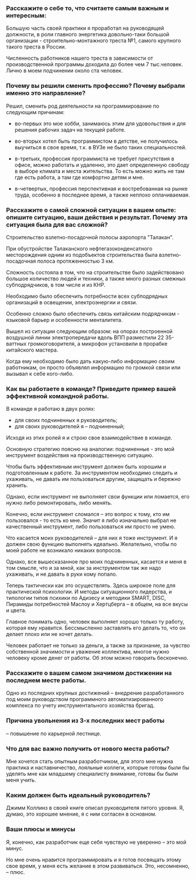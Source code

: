 ### Расскажите о себе то, что считаете самым важным и интересным: ###
Большую часть своей практики я проработал на руководящей должности, в роли главного энергетика довольно-таки большой организации - строительно-монтажного треста №1, самого крупного такого треста в России. 

Численность работников нашего треста в зависимости от производственной программы доходила до более чем 7 тыс.человек. Лично в моем подчинении около ста человек. 

### Почему вы решили сменить профессию? Почему выбрали именно это направление? ###
Решил, сменить род деятельности на  программирование по следующим причинам:
- во-первых это мое хобби, занимаюсь этим для удовольствия и для решения рабочих задач на текущей работе.

- во-вторых хотел быть программистом в детстве, не получилось выучиться в свое время, т.к. в ВУЗе не было таких специальностей.
 
- в-третьих, профессия программиста не требует присутствия в офисе, можно работать и удаленно, это дает определенную свободу в выборе климата и места жительства. То есть можно жить не там где есть работа, а там где комфортно детям и мне.

- в-четвертых, профессия перспективная и востребованная на рынке труда, особенно в последнее время, а также неплохо оплачиваемая.

### Расскажите о самой сложной ситуации в вашем опыте: опишите ситуацию, ваши действия и результат. Почему эта ситуация была для вас сложной? ###

Строительство взлетно-посадочной полосы аэропорта "Талакан". 

При обустройстве Талаканского нефтегазоконденсатного месторождения одним из подобъектов строительства была взлетно-посадочная полоса протяженностью 3 км. 

Сложность состояла в том, что на строительстве было задействовано большое количество людей и техники, а также много разных смежных субподрядчиков, в том числе и из КНР. 

Необходимо было обеспечить потребности всех субподрядных организаций в освещении, электроэнергии и связи. 

Особенно сложно было обеспечить связь китайским подрядчикам - языковой барьер и особенности менталитета. 

Вышел из ситуации следующим образом: на опорах построенной воздушной линии электропередачи вдоль ВПП разместили 22 35-ваттных громкоговорителя, а микрофон установили в прорабке китайского мастера. 

Когда ему необходимо было дать какую-либо информацию своим работникам, он просто объявлял информацию по громкой связи или вызывал к себе кого-либо.

### Как вы работаете в команде? Приведите пример вашей эффективной командной работы. ###

В команде я работаю в двух ролях: 
- для своих подчиненных я руководитель;
- для своих руководителей я – подчиненный;
<p>Исходя из этих ролей я и строю свое взаимодействие в команде.</p>

Основную стратегию поясню на аналогии: подчиненные - это мой инструмент воздействия на производственную ситуацию. 

Чтобы быть эффективным инструмент должен быть хорошим и подготовленным к работе. За инструментом необходимо следить и ухаживать, не давать им пользоваться другим, защищать и бережно хранить. 

Однако, если инструмент не выполняет свои функции или ломается, его нужно либо ремонтировать, либо менять. 

Конечно, если инструмент сломался – это вопрос к тому, кто им пользовался - то есть ко мне. 
Значит я  либо изначально выбрал не качественный инструмент, либо пользоваться им просто не умею.

Что касается моих руководителей – для них я тоже инструмент. И я должен свою функцию выполнять идеально. Желательно, чтобы по моей работе не возникало никаких вопросов. 

Однако, все вышесказанное про моих подчиненных, касается и меня в том смысле, что и за мной, как за инструментом так же надо ухаживать, и не давать в руки кому попало.

Теперь тактически как это осуществлять. Здесь широкое поле для практической психологии. И методы ситуационного лидерства, и типологии типов психики по Адизесу и методики SMART, DISC, Пирамиды потребностей Маслоу и Хертцберга – в общем, на все вкусы и цвета.

Главное понимать одно, человек выполняет хорошо только ту работу, которая ему нравится. Бессмысленно заставлять его делать то, что он делает плохо или не хочет делать. 

Человек работает не только за деньги, а также за признание, за чувство собственной значимости и уважение коллектива, многое нужно человеку кроме денег от работы. Об этом можно говорить бесконечно.

### Расскажите о вашем самом значимом достижении на последнем месте работы. ###
Одно из последних крупных достижений – внедрение разработанного под моим руководством программного автоматизированного комплекса по учету инструментального хозяйства бригад.

### Причина увольнения из 3-х последних мест работы ###
– повышение по карьерной лестнице.

### Что для вас важно получить от нового места работы? ###
Мне хочется стать опытным разработчиком, для этого мне нужна практика и наставничество, лояльные коллеги, которые готовы были бы уделять мне как младшему специалисту внимание, готовы бы были меня учить.

### Каким должен быть идеальный руководитель? ###
Джимм Коллинз в своей книге описал руководителя пятого уровня. Я, думаю, это хорошее мнение, я с ним согласен в основном.

### Ваши плюсы и минусы ###
Я, конечно, как разработчик еще себя чувствую не уверенно – это мой минус.

Но мне очень нравится программировать и я готов посвящать этому свое время, у меня есть желание в этом развиваться. Это, несомненно, – плюс.

